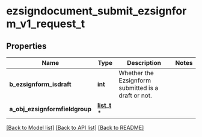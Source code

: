 # ezsigndocument_submit_ezsignform_v1_request_t

## Properties
Name | Type | Description | Notes
------------ | ------------- | ------------- | -------------
**b_ezsignform_isdraft** | **int** | Whether the Ezsignform submitted is a draft or not. | 
**a_obj_ezsignformfieldgroup** | [**list_t**](custom_ezsignformfieldgroup_request.md) \* |  | 

[[Back to Model list]](../README.md#documentation-for-models) [[Back to API list]](../README.md#documentation-for-api-endpoints) [[Back to README]](../README.md)


